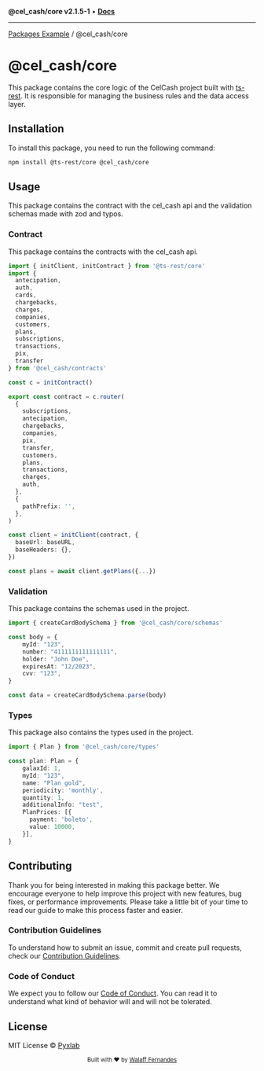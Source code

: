 **@cel_cash/core v2.1.5-1** • [**Docs**](modules.md)

***

[Packages Example](../../README.md) / @cel\_cash/core

# @cel_cash/core

This package contains the core logic of the CelCash project built with [ts-rest]("https://ts-rest.com/docs/intro"). It is responsible for managing the business rules and the data access layer.

## Installation

To install this package, you need to run the following command:

```bash
npm install @ts-rest/core @cel_cash/core
```

## Usage

This package contains the contract with the cel_cash api and the validation schemas made with zod and typos.

### Contract

This package contains the contracts with the cel_cash api.

```typescript
import { initClient, initContract } from '@ts-rest/core'
import { 
  antecipation,
  auth,
  cards,
  chargebacks,
  charges,
  companies,
  customers,
  plans,
  subscriptions,
  transactions,
  pix,
  transfer
} from '@cel_cash/contracts'

const c = initContract()

export const contract = c.router(
  {
    subscriptions,
    antecipation,
    chargebacks,
    companies,
    pix,
    transfer,
    customers,
    plans,
    transactions,
    charges,
    auth,
  },
  {
    pathPrefix: '',
  },
)

const client = initClient(contract, {
  baseUrl: baseURL,
  baseHeaders: {},
})

const plans = await client.getPlans({...})
```

### Validation

This package contains the schemas used in the project.

```typescript
import { createCardBodySchema } from '@cel_cash/core/schemas'

const body = {
    myId: "123",
    number: "4111111111111111",
    holder: "John Doe",
    expiresAt: "12/2023",
    cvv: "123",
}

const data = createCardBodySchema.parse(body)
```

### Types

This package also contains the types used in the project.

```typescript
import { Plan } from '@cel_cash/core/types'

const plan: Plan = {
    galaxId: 1,
    myId: "123",
    name: "Plan gold",
    periodicity: 'monthly',
    quantity: 1,
    additionalInfo: "test",
    PlanPrices: [{
      payment: 'boleto',
      value: 10000,
    }],
}
```

## Contributing

Thank you for being interested in making this package better. We encourage everyone to help improve this project with new features, bug fixes, or performance improvements. Please take a little bit of your time to read our guide to make this process faster and easier.

### Contribution Guidelines

To understand how to submit an issue, commit and create pull requests, check our [Contribution Guidelines](/.github/CONTRIBUTING.md).

### Code of Conduct

We expect you to follow our [Code of Conduct](/.github/CODE_OF_CONDUCT.md). You can read it to understand what kind of behavior will and will not be tolerated.

## License

MIT License © [Pyxlab](https://github.com/Pyxlab)

<div align="center">
  <sub>Built with ❤︎ by <a href="https://github.com/lncitador">Walaff Fernandes</a>
</div>
